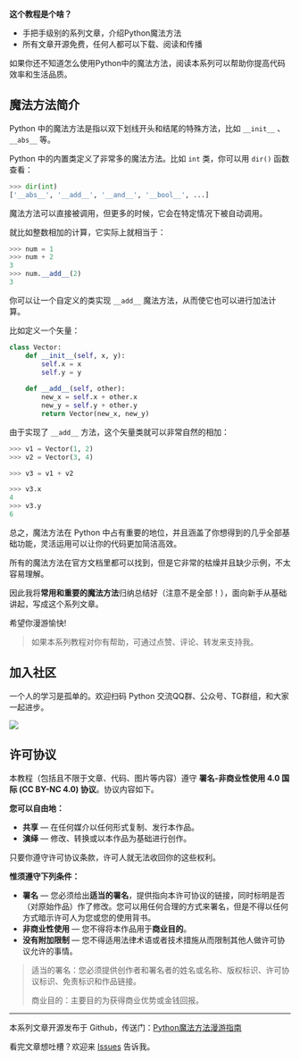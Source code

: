 **这个教程是个啥？**

- 手把手级别的系列文章，介绍Python魔法方法
- 所有文章开源免费，任何人都可以下载、阅读和传播

如果你还不知道怎么使用Python中的魔法方法，阅读本系列可以帮助你提高代码效率和生活品质。

## 魔法方法简介

Python 中的魔法方法是指以双下划线开头和结尾的特殊方法，比如 `__init__` 、 `__abs__` 等。

Python 中的内置类定义了非常多的魔法方法。比如 `int` 类，你可以用 `dir()` 函数查看：

```python
>>> dir(int)
['__abs__', '__add__', '__and__', '__bool__', ...]
```

魔法方法可以直接被调用，但更多的时候，它会在特定情况下被自动调用。

就比如整数相加的计算，它实际上就相当于：

```python
>>> num = 1
>>> num + 2
3
>>> num.__add__(2)
3
```

你可以让一个自定义的类实现 `__add__` 魔法方法，从而使它也可以进行加法计算。

比如定义一个矢量：

```python
class Vector:
    def __init__(self, x, y):
        self.x = x
        self.y = y
        
    def __add__(self, other):
        new_x = self.x + other.x
        new_y = self.y + other.y
        return Vector(new_x, new_y)
```

由于实现了 `__add__` 方法，这个矢量类就可以非常自然的相加：

```python
>>> v1 = Vector(1, 2)
>>> v2 = Vector(3, 4)

>>> v3 = v1 + v2

>>> v3.x
4
>>> v3.y
6
```

总之，魔法方法在 Python 中占有重要的地位，并且涵盖了你想得到的几乎全部基础功能，灵活运用可以让你的代码更加简洁高效。

所有的魔法方法在官方文档里都可以找到，但是它非常的枯燥并且缺少示例，不太容易理解。

因此我将**常用和重要的魔法方法**归纳总结好（注意不是全部！），面向新手从基础讲起，写成这个系列文章。

希望你漫游愉快!

> 如果本系列教程对你有帮助，可通过点赞、评论、转发来支持我。

## 加入社区

一个人的学习是孤单的。欢迎扫码 Python 交流QQ群、公众号、TG群组，和大家一起进步。

![](https://blog.dusaiphoto.com/QR-0608.jpg)

## 许可协议

本教程（包括且不限于文章、代码、图片等内容）遵守 **署名-非商业性使用 4.0 国际 (CC BY-NC 4.0) 协议**。协议内容如下。

**您可以自由地：**

- **共享** — 在任何媒介以任何形式复制、发行本作品。
- **演绎** — 修改、转换或以本作品为基础进行创作。

只要你遵守许可协议条款，许可人就无法收回你的这些权利。

**惟须遵守下列条件：**

- **署名** — 您必须给出**适当的署名**，提供指向本许可协议的链接，同时标明是否（对原始作品）作了修改。您可以用任何合理的方式来署名，但是不得以任何方式暗示许可人为您或您的使用背书。
- **非商业性使用** — 您不得将本作品用于**商业目的**。
- **没有附加限制** — 您不得适用法律术语或者技术措施从而限制其他人做许可协议允许的事情。

> 适当的署名：您必须提供创作者和署名者的姓名或名称、版权标识、许可协议标识、免责标识和作品链接。
>
> 商业目的：主要目的为获得商业优势或金钱回报。

---

本系列文章开源发布于 Github，传送门：[Python魔法方法漫游指南](https://github.com/stacklens/python-magic-method-cookbook)

看完文章想吐槽？欢迎来 [Issues](https://github.com/stacklens/python-magic-method-cookbook/issues) 告诉我。